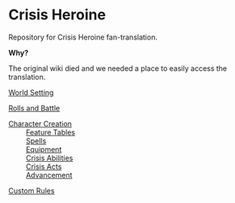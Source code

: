 # Crisis Heroine
Repository for Crisis Heroine fan-translation.

**Why?**

The original wiki died and we needed a place to easily access the translation.


[World Setting](https://github.com/Atmo26/crisisheroine/blob/master/World%20Setting.md)

[Rolls and Battle](https://github.com/Atmo26/crisisheroine/blob/master/Rolls%20and%20Battle.md)

[Character Creation](https://github.com/Atmo26/crisisheroine/blob/master/Character%20Creation.md)
\
⠀⠀⠀ [Feature Tables](https://github.com/Atmo26/crisisheroine/blob/master/Feature%20Tables.md)
\
⠀⠀⠀ [Spells](https://github.com/Atmo26/crisisheroine/blob/master/Spells.md)
\
⠀⠀⠀ [Equipment](https://github.com/Atmo26/crisisheroine/blob/master/Equipment.md)
\
⠀⠀⠀ [Crisis Abilities](https://github.com/Atmo26/crisisheroine/blob/master/Crisis%20Abilities.md)
\
⠀⠀⠀ [Crisis Acts](https://github.com/Atmo26/crisisheroine/blob/master/Crisis%20Acts.md)
\
⠀⠀⠀ [Advancement](https://github.com/Atmo26/crisisheroine/blob/master/Advancement.md)



[Custom Rules](https://github.com/Atmo26/crisisheroine/blob/master/Custom%20Rules.md)
